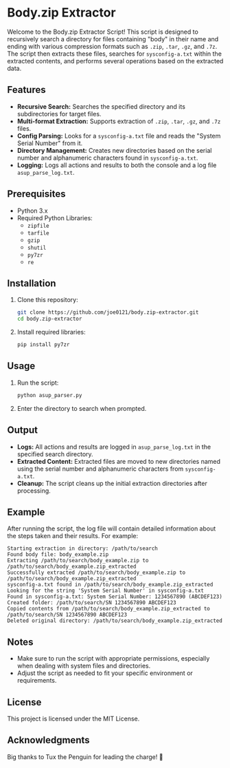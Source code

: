 # Body.zip Extractor

Welcome to the Body.zip Extractor Script! This script is designed to recursively search a directory for files containing "body" in their name and ending with various compression formats such as `.zip`, `.tar`, `.gz`, and `.7z`. The script then extracts these files, searches for `sysconfig-a.txt` within the extracted contents, and performs several operations based on the extracted data.

## Features

- **Recursive Search:** Searches the specified directory and its subdirectories for target files.
- **Multi-format Extraction:** Supports extraction of `.zip`, `.tar`, `.gz`, and `.7z` files.
- **Config Parsing:** Looks for a `sysconfig-a.txt` file and reads the "System Serial Number" from it.
- **Directory Management:** Creates new directories based on the serial number and alphanumeric characters found in `sysconfig-a.txt`.
- **Logging:** Logs all actions and results to both the console and a log file `asup_parse_log.txt`.

## Prerequisites

- Python 3.x
- Required Python Libraries:
  - `zipfile`
  - `tarfile`
  - `gzip`
  - `shutil`
  - `py7zr`
  - `re`

## Installation

1. Clone this repository:
   ```sh
   git clone https://github.com/joe0121/body.zip-extractor.git
   cd body.zip-extractor
   ```

2. Install required libraries:
   ```sh
   pip install py7zr
   ```

## Usage

1. Run the script:
   ```sh
   python asup_parser.py
   ```

2. Enter the directory to search when prompted.

## Output

- **Logs:** All actions and results are logged in `asup_parse_log.txt` in the specified search directory.
- **Extracted Content:** Extracted files are moved to new directories named using the serial number and alphanumeric characters from `sysconfig-a.txt`.
- **Cleanup:** The script cleans up the initial extraction directories after processing.

## Example

After running the script, the log file will contain detailed information about the steps taken and their results. For example:
```
Starting extraction in directory: /path/to/search
Found body file: body_example.zip
Extracting /path/to/search/body_example.zip to /path/to/search/body_example.zip_extracted
Successfully extracted /path/to/search/body_example.zip to /path/to/search/body_example.zip_extracted
sysconfig-a.txt found in /path/to/search/body_example.zip_extracted
Looking for the string 'System Serial Number' in sysconfig-a.txt
Found in sysconfig-a.txt: System Serial Number: 1234567890 (ABCDEF123)
Created folder: /path/to/search/SN 1234567890 ABCDEF123
Copied contents from /path/to/search/body_example.zip_extracted to /path/to/search/SN 1234567890 ABCDEF123
Deleted original directory: /path/to/search/body_example.zip_extracted
```

## Notes

- Make sure to run the script with appropriate permissions, especially when dealing with system files and directories.
- Adjust the script as needed to fit your specific environment or requirements.

## License

This project is licensed under the MIT License.

## Acknowledgments

Big thanks to Tux the Penguin for leading the charge! 🐧

